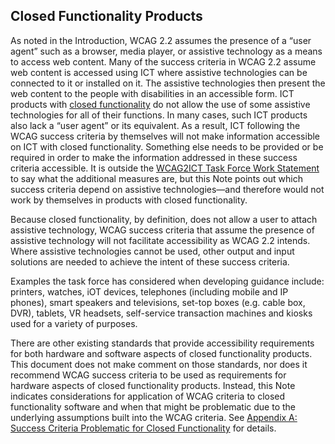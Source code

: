 Closed Functionality Products
-----------------------------

As noted in the Introduction, WCAG 2.2 assumes the presence of a “user agent” such as a browser, media player, or assistive technology as a means to access web content. Many of the success criteria in WCAG 2.2 assume web content is accessed using ICT where assistive technologies can be connected to it or installed on it. The assistive technologies then present the web content to the people with disabilities in an accessible form. ICT products with [closed functionality](#closed-functionality) do not allow the use of some assistive technologies for all of their functions. In many cases, such ICT products also lack a “user agent” or its equivalent. As a result, ICT following the WCAG success criteria by themselves will not make information accessible on ICT with closed functionality. Something else needs to be provided or be required in order to make the information addressed in these success criteria accessible. It is outside the [WCAG2ICT Task Force Work Statement](http://www.w3.org/WAI/GL/task-forces/wcag2ict/work-statement) to say what the additional measures are, but this Note points out which success criteria depend on assistive technologies—and therefore would not work by themselves in products with closed functionality.

Because closed functionality, by definition, does not allow a user to attach assistive technology, WCAG success criteria that assume the presence of assistive technology will not facilitate accessibility as WCAG 2.2 intends. Where assistive technologies cannot be used, other output and input solutions are needed to achieve the intent of these success criteria.

Examples the task force has considered when developing guidance include: printers, watches, iOT devices, telephones (including mobile and IP phones), smart speakers and televisions, set-top boxes (e.g. cable box, DVR), tablets, VR headsets, self-service transaction machines and kiosks used for a variety of purposes.

There are other existing standards that provide accessibility requirements for both hardware and software aspects of closed functionality products. This document does not make comment on those standards, nor does it recommend WCAG success criteria to be used as requirements for hardware aspects of closed functionality products. Instead, this Note indicates considerations for application of WCAG criteria to closed functionality software and when that might be problematic due to the underlying assumptions built into the WCAG criteria.  See [Appendix A: Success Criteria Problematic for Closed Functionality](#success-criteria-problematic-for-closed-functionality) for details.
